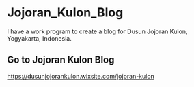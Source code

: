 # Jojoran_Kulon_Blog
I have a work program to create a blog for Dusun Jojoran Kulon, Yogyakarta, Indonesia.

## Go to Jojoran Kulon Blog
https://dusunjojorankulon.wixsite.com/jojoran-kulon

